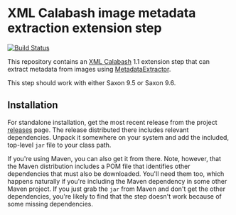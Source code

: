 # XML Calabash image metadata extraction extension step

[![Build Status](https://travis-ci.org/ndw/xmlcalabash1-metadata-extractor.svg?branch=master)](https://travis-ci.org/ndw/xmlcalabash1-metadata-extractor.svg?branch=master)

This repository contains an
[XML Calabash](http://github.com/ndw/xmlcalabash1) 1.1 extension
step that can extract metadata from images using
[MetadataExtractor](https://drewnoakes.com/code/exif/).

This step should work with either Saxon 9.5 or Saxon 9.6.

## Installation

For standalone installation, get the most recent release from the project
[releases](http://github.com/ndw/xmlcalabash1-metadata-extractor/releases) page.
The release distributed there includes
relevant dependencies. Unpack it somewhere on your system and add the
included, top-level `jar` file to your class path.

If you're using Maven, you can also get it from there. Note, however, that
the Maven distribution includes a POM file that identifies other dependencies
that must also be downloaded. You'll need them too, which happens naturally
if you're including the Maven dependency in some other Maven project.
If you just grab the `jar` from Maven and don't get the other dependencies,
you're likely to find that the step doesn't work because of some missing
dependencies.

